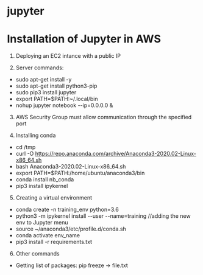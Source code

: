 # jupyter
Installation of Jupyter in AWS
====

1. Deploying an EC2 intance with a public IP

2. Server commands:
* sudo apt-get install -y
* sudo apt-get install python3-pip
* sudo pip3 install jupyter
* export PATH=$PATH:~/.local/bin
* nohup jupyter notebook --ip=0.0.0.0 &

3. AWS Security Group must allow communication through the specified port

4. Installing conda
* cd /tmp
* curl -O https://repo.anaconda.com/archive/Anaconda3-2020.02-Linux-x86_64.sh
* bash Anaconda3-2020.02-Linux-x86_64.sh
* export PATH=$PATH:/home/ubuntu/anaconda3/bin
* conda install nb_conda
* pip3 install ipykernel

5. Creating a virtual environment
* conda create -n training_env python=3.6
* python3 -m ipykernel install --user --name=training //adding the new env to Jupyter menu
* source ~/anaconda3/etc/profile.d/conda.sh
* conda activate env_name
* pip3 install -r requirements.txt

6. Other commands
* Getting list of packages: pip freeze -> file.txt



